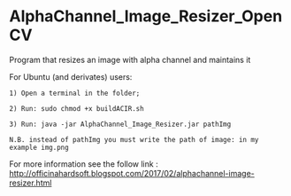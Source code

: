 # AlphaChannel_Image_Resizer_OpenCV
Program that resizes an image with alpha channel and maintains it

For Ubuntu (and derivates) users:

	1) Open a terminal in the folder;
	
	2) Run: sudo chmod +x buildACIR.sh
	
	3) Run: java -jar AlphaChannel_Image_Resizer.jar pathImg 
	
	N.B. instead of pathImg you must write the path of image: in my example img.png

For more information see the follow link : http://officinahardsoft.blogspot.com/2017/02/alphachannel-image-resizer.html
